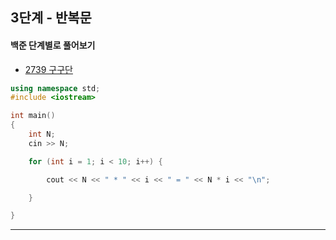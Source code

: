 ## 3단계 - 반복문

#### 백준 단계별로 풀어보기

* [2739 구구단](https://www.acmicpc.net/problem/2739)
```cpp
using namespace std;
#include <iostream>

int main()
{
	int N;
	cin >> N;

	for (int i = 1; i < 10; i++) {

		cout << N << " * " << i << " = " << N * i << "\n";

	}

}
```

---